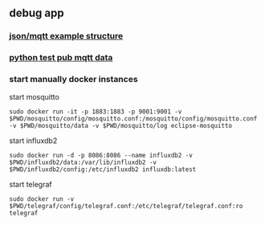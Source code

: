 ## debug app

### [json/mqtt example structure](mqtt_strucutre.json)

### [python test pub mqtt data](mqtt_pubdata.py)

### start manually docker instances

start mosquitto
```
sudo docker run -it -p 1883:1883 -p 9001:9001 -v $PWD/mosquitto/config/mosquitto.conf:/mosquitto/config/mosquitto.conf -v $PWD/mosquitto/data -v $PWD/mosquitto/log eclipse-mosquitto
```

start influxdb2
```
sudo docker run -d -p 8086:8086 --name influxdb2 -v $PWD/influxdb2/data:/var/lib/influxdb2 -v $PWD/influxdb2/config:/etc/influxdb2 influxdb:latest
```

start telegraf
```
sudo docker run -v $PWD/telegraf/config/telegraf.conf:/etc/telegraf/telegraf.conf:ro telegraf
```